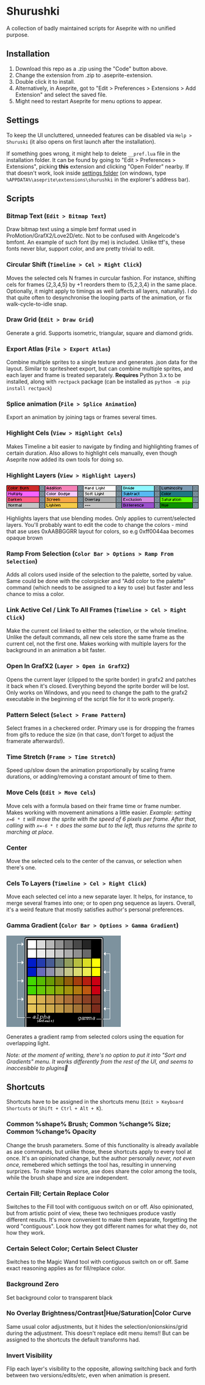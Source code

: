 # Shurushki

A collection of badly maintained scripts for Aseprite with no unified purpose.

## Installation
1. Download this repo as a .zip using the "Code" button above. 
1. Change the extension from .zip to .aseprite-extension.
1. Double click it to install. 
1. Alternatively, in Aseprite, got to "Edit > Preferences > Extensions > Add Extension" and select the saved file.
1. Might need to restart Aseprite for menu options to appear.

## Settings

To keep the UI uncluttered, unneeded features can be disabled via `Help > Shuruski` (it also opens on first launch after the installation).

If something goes wrong, it might help to delete `__pref.lua` file in the installation folder. It can be found by going to "Edit > Preferences > Extensions", picking **this** extension and clicking "Open Folder" nearby. If that doesn't work, look inside [settings folder](https://www.aseprite.org/docs/preferences-folder/) (on windows, type `%APPDATA%\aseprite\extensions\shurushki` in the explorer's address bar).

## Scripts

### Bitmap Text (`Edit > Bitmap Text`)

Draw bitmap text using a simple bmf format used in ProMotion/GrafX2/Love2D/etc. Not to be confused with Angelcode's bmfont. An example of such font (by me) is included. Unlike ttf's, these fonts never blur, support color, and are pretty trivial to edit.

### Circular Shift (`Timeline > Cel > Right Click`)

Moves the selected cels N frames in curcular fashion. For instance, shifting cels for frames {2,3,4,5} by +1 reorders them to {5,2,3,4} in the same place. Optionally, it might apply to timings as well (affects all layers, naturally). I do that quite often to desynchronise the looping parts of the animation, or fix walk-cycle-to-idle snap.

### Draw Grid (`Edit > Draw Grid`)

Generate a grid. Supports isometric, triangular, square and diamond grids.

### Export Atlas (`File > Export Atlas`)

Combine multiple sprites to a single texture and generates .json data for the layout. Similar to spritesheet export, but can combine multiple sprites, and each layer and frame is treated separately.
**Requires** Python 3.x to be installed, along with `rectpack` package (can be installed as `python -m pip install rectpack`)

### Splice animation (`File > Splice Animation`)

Export an animation by joining tags or frames several times.

### Highlight Cels (`View > Highlight Cels`)

Makes Timeline a bit easier to navigate by finding and highlighting frames of certain duration. Also allows to highlight cels manually, even though Aseprite now added its own tools for doing so.

### Highlight Layers (`View > Highlight Layers`)
![example](readme_files/layers.png)

Highlights layers that use blending modes. Only applies to current/selected layers. You'll probably want to edit the code to change the colors - mind that ase uses 0xAABBGGRR layout for colors, so e.g 0xff0044aa becomes opaque brown

### Ramp From Selection (`Color Bar > Options > Ramp From Selection`)

Adds all colors used inside of the selection to the palette, sorted by value. Same could be done with the colorpicker and "Add color to the palette" command (which needs to be assigned to a key to use) but faster and less chance to miss a color.

### Link Active Cel / Link To All Frames (`Timeline > Cel > Right Click`)

Make the current cel linked to either the selection, or the whole timeline. Unlike the default commands, all new cels store the same frame as the current cel, not the first one. Makes working with multiple layers for the background in an animation a bit faster.

### Open In GrafX2 (`Layer > Open in GrafX2`)

Opens the current layer (clipped to the sprite border) in grafx2 and patches it back when it's closed. Everything beyond the sprite border will be lost. Only works on Windows, and you need to change the path to the grafx2 executable in the beginning of the script file for it to work properly.

### Pattern Select (`Select > Frame Pattern`)

Select frames in a checkered order. Primary use is for dropping the frames from gifs to reduce the size (in that case, don't forget to adjust the framerate afterwards!).

### Time Stretch (`Frame > Time Stretch`)

Speed up/slow down the animation proportionally by scaling frame durations, or adding/removing a constant amount of time to them.

### Move Cels (`Edit > Move Cels`)

Move cels with a formula based on their frame time or frame number. Makes working with movement animations a little easier. 
*Example: setting `x=6 * t` will move the sprite with the speed of 6 pixels per frame. After that, calling with `x=-6 * t` does the same but to the left, thus returns the sprite to marching at place.*

### Center

Move the selected cels to the center of the canvas, or selection when there's one.

### Cels To Layers (`Timeline > Cel > Right Click`)

Move each selected cel into a new separate layer. It helps, for instance, to merge several frames into one; or to open png sequence as layers. Overall, it's a weird feature that mostly satisfies author's personal preferences.

### Gamma Gradient (`Color Bar > Options > Gamma Gradient`)
![example](readme_files/gamma.png)

Generates a gradient ramp from selected colors using the equation for overlapping light.

*Note: at the moment of writing, there's no option to put it into "Sort and Gradients" menu. It works differently from the rest of the UI, and seems to inaccesibble to plugins🤷*

## Shortcuts

Shortcuts have to be assigned in the shortcuts menu (`Edit > Keyboard Shortcuts` or `Shift + Ctrl + Alt + K`).

### Common %shape% Brush; Common %change% Size; Common %change% Opacity

Change the brush parameters. Some of this functionality is already available as ase commands, but unlike those, these shortcuts apply to every tool at once. It's an opinionated change, but the author personally *never, not even once,* remebered which settings the tool has, resulting in unnerving surprizes. To make things worse, ase does share the color among the tools, while the brush shape and size are independent.

### Certain Fill; Certain Replace Color

Switches to the Fill tool with contiguous switch on or off. Also opinionated, but from artistic point of view, these two techniques produce vastly different results. It's more convenient to make them separate, forgetting the word "contiguous". Look how they got different names for what they do, not how they work.

### Certain Select Color; Certain Select Cluster

Switches to the Magic Wand tool with contiguous switch on or off. Same exact reasoning applies as for fill/replace color.

### Background Zero

Set background color to transparent black

### No Overlay Brightness/Contrast|Hue/Saturation|Color Curve

Same usual color adjustments, but it hides the selection/onionskins/grid during the adjustment. This doesn't replace edit menu items!! But can be assigned to the shortcuts the default transforms had.

### Invert Visibility

Flip each layer's visibility to the opposite, allowing switching back and forth between two versions/edits/etc, even when animation is present.